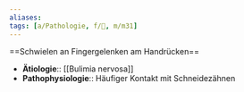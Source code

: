 ```yaml
---
aliases: 
tags: [a/Pathologie, f/💭, m/m31]
---
```

==Schwielen an Fingergelenken am Handrücken==
- **Ätiologie**:: [[Bulimia nervosa]]
- **Pathophysiologie**:: Häufiger Kontakt mit Schneidezähnen